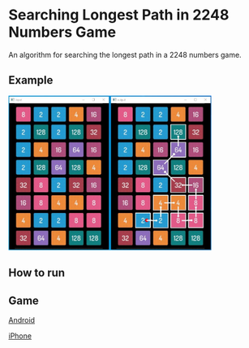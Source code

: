 # Searching Longest Path in 2248 Numbers Game
 An algorithm for searching the longest path in a 2248 numbers game.

## Example
<img src="example/result.jpg" width = "400">

## How to run
    
## Game
 [Android](https://play.google.com/store/apps/details?id=com.inspiredsquare.jupiter&hl=en_US&gl=US)

 [iPhone](https://apps.apple.com/us/app/2248-number-puzzle-game/id1487607878?platform=iphone)